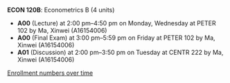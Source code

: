 **ECON 120B**: Econometrics B (4 units)

- **A00** (Lecture) at 2:00 pm–4:50 pm on Monday, Wednesday at PETER 102 by Ma, Xinwei (A16154006)
- **A00** (Final Exam) at 3:00 pm–5:59 pm on Friday at PETER 102 by Ma, Xinwei (A16154006)
- **A01** (Discussion) at 2:00 pm–3:50 pm on Tuesday at CENTR 222 by Ma, Xinwei (A16154006)

[Enrollment numbers over time](./ECON120B.tsv)
